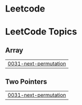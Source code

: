 # Leetcode

<!---LeetCode Topics Start-->
# LeetCode Topics
## Array
|  |
| ------- |
| [0031-next-permutation](https://github.com/nikhilraj-git/Leetcode/tree/master/0031-next-permutation) |
## Two Pointers
|  |
| ------- |
| [0031-next-permutation](https://github.com/nikhilraj-git/Leetcode/tree/master/0031-next-permutation) |
<!---LeetCode Topics End-->